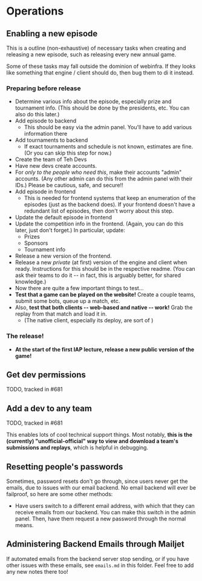 # Operations

## Enabling a new episode

This is a outline (non-exhaustive) of necessary tasks when creating and releasing a new episode, such as releasing every new annual game.

Some of these tasks may fall outside the dominion of webinfra. If they looks like something that engine / client should do, then bug them to di it instead.

### Preparing before release

- Determine various info about the episode, especially prize and tournament info. (This should be done by the presidents, etc. You can also do this later.)
- Add episode to backend
  - This should be easy via the admin panel. You'll have to add various information there
- Add tournaments to backend
  - If exact tournaments and schedule is not known, estimates are fine. (Or you can skip this step for now.)
- Create the team of Teh Devs
- Have new devs create accounts.
- For _only to the people who need this_, make their accounts "admin" accounts. (Any other admin can do this from the admin panel with their IDs.) Please be cautious, safe, and secure!!
- Add episode in frontend
  - This is needed for frontend systems that keep an enumeration of the episodes (just as the backend does). If your frontend doesn't have a redundant list of episodes, then don't worry about this step.
- Update the default episode in frontend
- Update the competition info in the frontend. (Again, you can do this later, just don't forget.) In particular, update:
  - Prizes
  - Sponsors
  - Tournament info
- Release a new version of the frontend.
- Release a new _private_ (at first) version of the engine and client when ready. Instructions for this should be in the respective readme. (You can ask their teams to do it -- in fact, this is arguably better, for shared knowledge.)
- Now there are quite a few important things to test...
- **Test that a game can be played on the website!** Create a couple teams, submit some bots, queue up a match, etc.
- Also, **test that both clients -- web-based and native -- work!** Grab the replay from that match and load it in.
  - (The native client, especially its deploy, are sort of )

<!-- TODO scour through the past couple weeks of slack, in each channel -->

### The release!

- **At the start of the first IAP lecture, release a new public version of the game!**

## Get dev permissions

TODO, tracked in #681

## Add a dev to any team

TODO, tracked in #681

This enables lots of cool technical support things. Most notably, **this is the (currently) "unofficial-official" way to view and download a team's submissions and replays**, which is helpful in debugging.

## Resetting people's passwords

Sometimes, password resets don't go through, since users never get the emails, due to issues with our email backend. No email backend will ever be failproof, so here are some other methods:

- Have users switch to a different email address, with which that they can receive emails from our backend. You can make this switch in the admin panel. Then, have them request a new password through the normal means.

## Administering Backend Emails through Mailjet

If automated emails from the backend server stop sending, or if you have other issues with these emails, see `emails.md` in this folder. Feel free to add any new notes there too!
